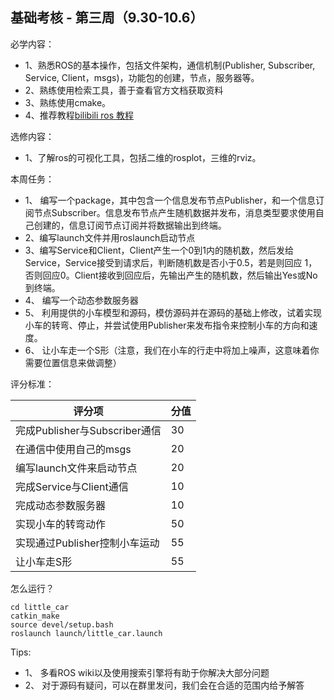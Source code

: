 ## 基础考核 - 第三周（9.30-10.6）

必学内容：

- 1、熟悉ROS的基本操作，包括文件架构，通信机制(Publisher, Subscriber, Service, Client，msgs)，功能包的创建，节点，服务器等。  
- 2、熟练使用检索工具，善于查看官方文档获取资料  
- 3、熟练使用cmake。  
- 4、推荐教程[bilibili ros 教程](https://www.bilibili.com/video/av24585414?from=search&seid=8886024381809662153)

选修内容：

- 1、了解ros的可视化工具，包括二维的rosplot，三维的rviz。

本周任务：
- 1、 编写一个package，其中包含一个信息发布节点Publisher，和一个信息订阅节点Subscriber。信息发布节点产生随机数据并发布，消息类型要求使用自己创建的，信息订阅节点订阅并将数据输出到终端。
- 2、编写launch文件并用roslaunch启动节点
- 3、编写Service和Client，Client产生一个0到1内的随机数，然后发给Service，Service接受到请求后，判断随机数是否小于0.5，若是则回应 1，否则回应0。Client接收到回应后，先输出产生的随机数，然后输出Yes或No到终端。
- 4、 编写一个动态参数服务器
- 5、 利用提供的小车模型和源码，模仿源码并在源码的基础上修改，试着实现小车的转弯、停止，并尝试使用Publisher来发布指令来控制小车的方向和速度。
- 6、 让小车走一个S形（注意，我们在小车的行走中将加上噪声，这意味着你需要位置信息来做调整）


评分标准：  

|评分项       				  	|分值           |
|-------------------------------|---------------|
|完成Publisher与Subscriber通信	|30				|
|在通信中使用自己的msgs			|20				|
|编写launch文件来启动节点		|20				|
|完成Service与Client通信		|10				|
|完成动态参数服务器				|10				|
|实现小车的转弯动作				|50				|
|实现通过Publisher控制小车运动	|55				|
|让小车走S形					|55				|

怎么运行？  
```
cd little_car
catkin_make
source devel/setup.bash
roslaunch launch/little_car.launch
```
Tips:
- 1、 多看ROS wiki以及使用搜索引擎将有助于你解决大部分问题
- 2、 对于源码有疑问，可以在群里发问，我们会在合适的范围内给予解答
